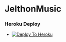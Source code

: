 # JelthonMusic

### Heroku Deploy
  - [![Deploy To Heroku](https://www.herokucdn.com/deploy/button.svg)](https://github.com/yddde/jmthonmusic)
